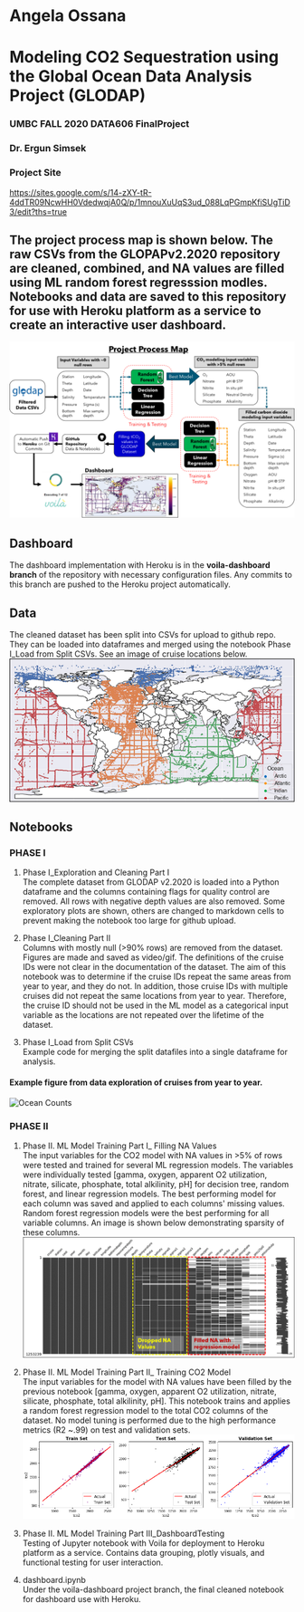 # Angela Ossana
# Modeling CO2 Sequestration using the Global Ocean Data Analysis Project (GLODAP)
### UMBC FALL 2020 DATA606 FinalProject
### Dr. Ergun Simsek 
### Project Site 
https://sites.google.com/s/14-zXY-tR-4ddTR09NcwHH0VdedwqjA0Q/p/1mnouXuUqS3ud_088LqPGmpKfiSUgTiD3/edit?ths=true

## The project process map is shown below. The raw CSVs from the GLOPAPv2.2020 repository are cleaned, combined, and NA values are filled using ML random forest regresssion modles. Notebooks and data are saved to this repository for use with Heroku platform as a service to create an interactive user dashboard. 

![Ocean Counts](/images/ProjectMap.png)

## Dashboard 

The dashboard implementation with Heroku is in the __voila-dashboard branch__ of the repository with necessary configuration files. Any commits to this branch are pushed to the Heroku project automatically. 

## Data
The cleaned dataset has been split into CSVs for upload to github repo. They can be loaded into dataframes and merged using the notebook Phase I_Load from Split CSVs. See an image of cruise locations below.  
![Ocean Counts](/images/OceanRegion.png)

## Notebooks 
### PHASE I
1. Phase I_Exploration and Cleaning Part I <br>
The complete dataset from GLODAP v2.2020 is loaded into a Python dataframe and the columns containing flags for quality control are removed. All rows with negative depth values are also removed. Some exploratory plots are shown, others are changed to markdown cells to prevent making the notebook too large for github upload. <br>

2. Phase I_Cleaning Part II<br>
Columns with mostly null (>90% rows) are removed from the dataset. Figures are made and saved as video/gif. The definitions of the cruise IDs were not clear in the documentation of the dataset. The aim of this notebook was to determine if the cruise IDs repeat the same areas from year to year, and they do not. In addition, those cruise IDs with multiple cruises did not repeat the same locations from year to year. Therefore, the cruise ID should not be used in the ML model as a categorical input variable as the locations are not repeated over the lifetime of the dataset. <br>

3. Phase I_Load from Split CSVs <br>
Example code for merging the split datafiles into a single dataframe for analysis. 

#### Example figure from data exploration of cruises from year to year. 
![Ocean Counts](/images/yearCruises.gif)

### PHASE II
1. Phase II. ML Model Training Part I_ Filling NA Values <br>
The input variables for the CO2 model with NA values in >5% of rows were tested and trained for several ML regression models. The variables were individually tested [gamma, oxygen, apparent O2 utilization, nitrate, silicate, phosphate, total alkilinity, pH] for decision tree, random forest, and linear regression models. The best performing model for each column was saved and applied to each columns' missing values. Random forest regression models were the best performing for all variable columns. An image is shown below demonstrating sparsity of these columns. <br>
![Map](/images/msnolabel.png)

2. Phase II. ML Model Training Part II_ Training CO2 Model<br>
The input variables for the model with NA values have been filled by the previous notebook [gamma, oxygen, apparent O2 utilization, nitrate, silicate, phosphate, total alkilinity, pH]. This notebook trains and applies a random forest regression model to the total CO2 columns of the dataset. No model tuning is performed due to the high performance metrics (R2 ~.99) on test and validation sets. <br>
![Map](/images/MLperformance.png)


3. Phase II. ML Model Training Part III_DashboardTesting <br>
Testing of Jupyter notebook with Voila for deployment to Heroku platform as a service. Contains data grouping, plotly visuals, and functional testing for user interaction. <br>
4. dashboard.ipynb<br>
Under the voila-dashboard project branch, the final cleaned notebook for dashboard use with Heroku. 
<br>
